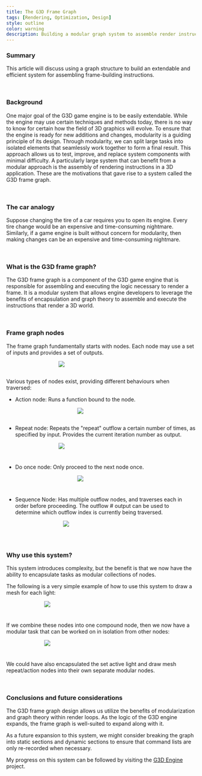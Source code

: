 ```yaml
---
title: The G3D Frame Graph
tags: [Rendering, Optimization, Design]
style: outline
color: warning
description: Building a modular graph system to assemble render instructions.
---
```


### Summary
This article will discuss using a graph structure to build an extendable and efficient system for assembling frame-building instructions.

<br/>

### Background
One major goal of the G3D game engine is to be easily extendable. While the engine may use certain techniques and methods today, there is no way to know for certain how the field of 3D graphics will evolve. To ensure that the engine is ready for new additions and changes, modularity is a guiding principle of its design. Through modularity, we can split large tasks into isolated elements that seamlessly work together to form a final result. This approach allows us to test, improve, and replace system components with minimal difficulty. A particularly large system that can benefit from a modular approach is the assembly of rendering instructions in a 3D application. These are the motivations that gave rise to a system called the G3D frame graph.

<br/>

### The car analogy
Suppose changing the tire of a car requires you to open its engine. Every tire change would be an expensive and time-consuming nightmare. Similarly, if a game engine is built without concern for modularity, then making changes can be an expensive and time-consuming nightmare.

<br/>

### What is the G3D frame graph?
The G3D frame graph is a component of the G3D game engine that is responsible for assembling and executing the logic necessary to render a frame. It is a modular system that allows engine developers to leverage the benefits of encapsulation and graph theory to assemble and execute the instructions that render a 3D world. 

<br/>

### Frame graph nodes
The frame graph fundamentally starts with nodes. Each node may use a set of inputs and provides a set of outputs. 

<div style="width: 45%; margin: 0 auto 0 auto; padding: 0px 0px 15px 0px">
    <img src="{{site.baseurl}}/assets/images/IMG_1319.jpeg">
</div>

Various types of nodes exist, providing different behaviours when traversed:
- Action node: Runs a function bound to the node.
<div style="width: 25%; margin: 0 auto 0 auto; padding: 0px 0px 15px 0px">
    <img src="{{site.baseurl}}/assets/images/IMG_1322.jpeg">
</div>

- Repeat node: Repeats the "repeat" outflow a certain number of times, as specified by input. Provides the current iteration number as output.

<div style="width: 45%; margin: 0 auto 0 auto; padding: 0px 0px 25px 0px">
    <img src="{{site.baseurl}}/assets/images/IMG_1320.jpeg">
</div>

- Do once node: Only proceed to the next node once.

<div style="width: 25%; margin: 0 auto 0 auto; padding: 0px 0px 25px 0px">
    <img src="{{site.baseurl}}/assets/images/IMG_1321.jpeg">
</div>

- Sequence Node: Has multiple outflow nodes, and traverses each in order before proceeding. The outflow # output can be used to determine which outflow index is currently being traversed.

<div style="width: 40%; margin: 0 auto 0 auto; padding: 0px 0px 25px 0px">
    <img src="{{site.baseurl}}/assets/images/IMG_1323.jpeg">
</div>

<br/>

### Why use this system?

This system introduces complexity, but the benefit is that we now have the ability to encapsulate tasks as modular collections of nodes.

The following is a very simple example of how to use this system to draw a mesh for each light:

<div style="width: 60%; margin: 0 auto 0 auto; padding: 0px 0px 25px 0px">
    <img src="{{site.baseurl}}/assets/images/IMG_1324.jpeg">
</div>

If we combine these nodes into one compound node, then we now have a modular task that can be worked on in isolation from other nodes:

<div style="width: 60%; margin: 0 auto 0 auto; padding: 0px 0px 25px 0px">
    <img src="{{site.baseurl}}/assets/images/IMG_1326.jpeg">
</div>

We could have also encapsulated the set active light and draw mesh repeat/action nodes into their own separate modular nodes. 

<br/>

### Conclusions and future considerations

The G3D frame graph design allows us utilize the benefits of modularization and graph theory within render loops. As the logic of the G3D engine expands, the frame graph is well-suited to expand along with it.

As a future expansion to this system, we might consider breaking the graph into static sections and dynamic sections to ensure that command lists are only re-recorded when necessary.

My progress on this system can be followed by visiting the [G3D Engine]("https://github.com/alessand10/g3d-core") project.




<br/>
<br/>
<br/>